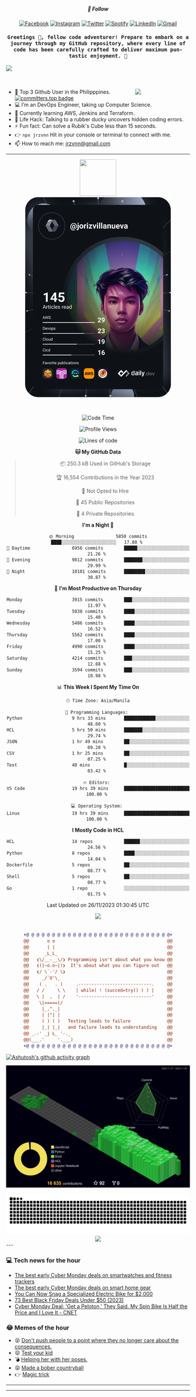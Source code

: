 <h5 align="center">💬 Follow</h5>
<div align="center">

[![Facebook](https://img.shields.io/badge/Facebook-%231877F2.svg?style=for-the-badge&logo=Facebook&logoColor=white)](https://www.facebook.com/Horisyo/)
[![Instagram](https://img.shields.io/badge/Instagram-%23E4405F.svg?style=for-the-badge&logo=Instagram&logoColor=white)](https://www.instagram.com/jrzvnn_/)
[![Twitter](https://img.shields.io/badge/Twitter-%231DA1F2.svg?style=for-the-badge&logo=Twitter&logoColor=white)](https://twitter.com/jrz_studies)
[![Spotify](https://img.shields.io/badge/Spotify-%231ED760.svg?style=for-the-badge&logo=Spotify&logoColor=white)](https://open.spotify.com/user/217td4qrc6mzqjodfalmzjpdi?si=b93099b9078c4ccb)
[![LinkedIn](https://img.shields.io/badge/LinkedIn-%230077B5.svg?style=for-the-badge&logo=LinkedIn&logoColor=white)](https://www.linkedin.com/in/jrz-vnn/)
[![Gmail](https://img.shields.io/badge/Gmail-D14836?style=for-the-badge&logo=gmail&logoColor=white)](mailto:jrzvnn@gmail.com)

</div>
<h4 align="center"><samp>Greetings 👋, fellow code adventurer! Prepare to embark on a journey through my GitHub repository, where every line of code has been carefully crafted to deliver maximum pun-tastic enjoyment. 🚀 </samp></h4>

<!--horizontal divider(gradiant)-->
<img src="https://user-images.githubusercontent.com/73097560/115834477-dbab4500-a447-11eb-908a-139a6edaec5c.gif">

&nbsp; 

<img align='right' src='https://github.com/Rishit-dagli/Rishit-dagli/blob/master/images/octocat-anime.gif' width='150"'>

- 🚀 Top 3 Github User in the Philipppines. [![committers.top badge](https://user-badge.committers.top/philippines/jrzvnn.svg)](https://user-badge.committers.top/philippines/USERNAME)
- 💻 I’m an DevOps Engineer, taking up Computer Science.
- 🤖 Currently learning AWS, Jenkins and Terraform.
- 🎯 Life Hack: Talking to a rubber ducky uncovers hidden coding errors.
- ⚡ Fun fact: Can solve a Rubik's Cube less than 15 seconds.
- 👉 `npx jrzvnn` Hit in your console or terminal to connect with me.
- 📫 How to reach me: jrzvnn@gmail.com

---

<!--🖼️OCTOCAT-->
<p align="center">

<img src="https://media.giphy.com/media/IP7sarl7C5lSFCw9rG/giphy.gif"  width="100px" height="100px">
<br />
<a href="https://app.daily.dev/jorizvillanueva"><img src="https://github.com/jrzvnn/jrzvnn/blob/main/devcard.svg" width="400" alt="Joriz Dev Card"/></a>
</p>

<br />
<div align="center">

<!--START_SECTION:waka-->
![Code Time](http://img.shields.io/badge/Code%20Time-213%20hrs%2032%20mins-blue)

![Profile Views](http://img.shields.io/badge/Profile%20Views-405-blue)

![Lines of code](https://img.shields.io/badge/From%20Hello%20World%20I%27ve%20Written-1.4%20million%20lines%20of%20code-blue)

**🐱 My GitHub Data** 

> 📦 250.3 kB Used in GitHub's Storage 
 > 
> 🏆 16,554 Contributions in the Year 2023
 > 
> 🚫 Not Opted to Hire
 > 
> 📜 45 Public Repositories 
 > 
> 🔑 4 Private Repositories 
 > 
**I'm a Night 🦉** 

```text
🌞 Morning                5850 commits        ████░░░░░░░░░░░░░░░░░░░░░   17.88 % 
🌆 Daytime                6956 commits        █████░░░░░░░░░░░░░░░░░░░░   21.26 % 
🌃 Evening                9812 commits        ███████░░░░░░░░░░░░░░░░░░   29.99 % 
🌙 Night                  10101 commits       ████████░░░░░░░░░░░░░░░░░   30.87 % 
```
📅 **I'm Most Productive on Thursday** 

```text
Monday                   3915 commits        ███░░░░░░░░░░░░░░░░░░░░░░   11.97 % 
Tuesday                  5038 commits        ████░░░░░░░░░░░░░░░░░░░░░   15.40 % 
Wednesday                5406 commits        ████░░░░░░░░░░░░░░░░░░░░░   16.52 % 
Thursday                 5562 commits        ████░░░░░░░░░░░░░░░░░░░░░   17.00 % 
Friday                   4990 commits        ████░░░░░░░░░░░░░░░░░░░░░   15.25 % 
Saturday                 4214 commits        ███░░░░░░░░░░░░░░░░░░░░░░   12.88 % 
Sunday                   3594 commits        ███░░░░░░░░░░░░░░░░░░░░░░   10.98 % 
```


📊 **This Week I Spent My Time On** 

```text
🕑︎ Time Zone: Asia/Manila

💬 Programming Languages: 
Python                   9 hrs 33 mins       ████████████░░░░░░░░░░░░░   48.60 % 
HCL                      5 hrs 50 mins       ███████░░░░░░░░░░░░░░░░░░   29.74 % 
JSON                     1 hr 49 mins        ██░░░░░░░░░░░░░░░░░░░░░░░   09.28 % 
CSV                      1 hr 25 mins        ██░░░░░░░░░░░░░░░░░░░░░░░   07.25 % 
Text                     40 mins             █░░░░░░░░░░░░░░░░░░░░░░░░   03.42 % 

🔥 Editors: 
VS Code                  19 hrs 39 mins      █████████████████████████   100.00 % 

💻 Operating System: 
Linux                    19 hrs 39 mins      █████████████████████████   100.00 % 
```

**I Mostly Code in HCL** 

```text
HCL                      14 repos            ██████░░░░░░░░░░░░░░░░░░░   24.56 % 
Python                   8 repos             ████░░░░░░░░░░░░░░░░░░░░░   14.04 % 
Dockerfile               5 repos             ██░░░░░░░░░░░░░░░░░░░░░░░   08.77 % 
Shell                    5 repos             ██░░░░░░░░░░░░░░░░░░░░░░░   08.77 % 
Go                       1 repo              ░░░░░░░░░░░░░░░░░░░░░░░░░   01.75 % 
```




 Last Updated on 26/11/2023 01:30:45 UTC
<!--END_SECTION:waka-->

<img src="https://wakatime.com/share/@jrzvnn/70a4618c-7cd9-4016-b7b9-eabe75c837ee.svg">

<br />
<br />

```diff
+@ @ @ @ @ @ @ @ @ @ @ @ @ @ @ @ @ @ @ @ @ @ @ @ @ @ @ @+
@@       o o                                           @@
@@       | |                                           @@
@@      _L_L_                                          @@
@@   ❮\/__-__\/❯ Programming isn't about what you know @@
@@   ❮(|~o.o~|)❯  It's about what you can figure out   @@
@@   ❮/ \`-'/ \❯                                       @@
@@     _/`U'\_                                         @@
@@    ( .   . )     .----------------------------.     @@
@@   / /     \ \    | while( ! (succed=try() ) ) |     @@
@@   \ |  ,  | /    '----------------------------'     @@
@@    \|=====|/                                        @@
@@     |_.^._|                                         @@
@@     | |"| |                                         @@
@@     ( ) ( )   Testing leads to failure              @@
@@     |_| |_|   and failure leads to understanding    @@
@@ _.-' _j L_ '-._                                     @@
@@(___.'     '.___)                                    @@
+@ @ @ @ @ @ @ @ @ @ @ @ @ @ @ @ @ @ @ @ @ @ @ @ @ @ @ @+

```

</div>




[![Ashutosh's github activity graph](https://github-readme-activity-graph.vercel.app/graph?username=jrzvnn&theme=github-compact)](https://github.com/ashutosh00710/github-readme-activity-graph)


![svg](profile-3d-contrib/profile-night-green.svg)

<div align="center">
<img src="https://github.com/jrzvnn/jrzvnn/blob/output/github-snake-dark.svg">
</div>

<div align=center>
<img align=center src=https://metrics.lecoq.io/jrzvnn?template=classic&isocalendar=1&languages=1&achievements=1&base=header%2C%20activity%2C%20community%2C%20repositories%2C%20metadata&base.indepth=false&base.hireable=false&base.skip=false&isocalendar=false&isocalendar.duration=full-year&languages=false&languages.limit=8&languages.threshold=0%25&languages.other=false&languages.colors=github&languages.sections=most-used&languages.indepth=false&languages.analysis.timeout=15&languages.analysis.timeout.repositories=7.5&languages.categories=markup%2C%20programming&languages.recent.categories=markup%2C%20programming&languages.recent.load=300&languages.recent.days=14&achievements=false&achievements.threshold=C&achievements.secrets=true&achievements.display=detailed&achievements.limit=0&config.timezone=Asia%2FManila)
</div>
<div align="left">
---

### 💻 Tech news for the hour

<!-- TECH:START -->
 - [The best early Cyber Monday deals on smartwatches and fitness trackers](https://www.theverge.com/23970876/black-friday-2023-smartwatch-fitness-tracker-deals-cyber-monday)
 - [The best early Cyber Monday deals on smart home gear](https://www.theverge.com/2023/11/24/23971643/black-friday-2023-smart-home-tech-deals-cyber-monday)
 - [You Can Now Snag a Specialized Electric Bike for $2,000](https://www.wired.com/story/specialized-turbo-tero-black-friday-2023/)
 - [73 Best Black Friday Deals Under $50 &lpar;2023&rpar;](https://www.wired.com/story/best-black-friday-deals-under-50-2023-4/)
 - [Cyber Monday Deal: &#39;Get a Peloton,&#39; They Said. My Spin Bike Is Half the Price and I Love It     - CNET](https://www.cnet.com/deals/cyber-monday-deal-get-a-peloton-they-said-my-spin-bike-is-half-the-price-and-i-love-it/#ftag=CAD590a51e)<!-- TECH:END -->

### 😂 Memes of the hour

<!-- MEMES:START -->
 - 😝 [Don&#39;t push people to a point where they no longer care about the consequences.](http://9gag.com/gag/armLbnp)
 - 😝 [Test your kid](http://9gag.com/gag/aGEQjw6)
 - 💣 [Helping her with her poses.](http://9gag.com/gag/awZpnOy)
 - 😝 [Made a bober countryball](http://9gag.com/gag/axor1BL)
 - 👉 [Magic trick](http://9gag.com/gag/adPzKnD)<!-- MEMES:END -->

---

---
